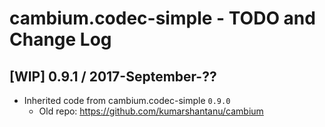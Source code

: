 # cambium.codec-simple - TODO and Change Log

## [WIP] 0.9.1 / 2017-September-??

- Inherited code from cambium.codec-simple `0.9.0`
  - Old repo: https://github.com/kumarshantanu/cambium
